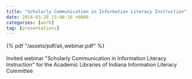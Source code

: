 ```yaml
---
title: "Scholarly Communication in Information Literacy Instruction"
date: 2014-03-28 23:48:16 +0000
categories: [work]
tag: [presentations]
---
```

<div style="margin-top: 1.2em;"></div>
{% pdf "/assets/pdf/ali_webinar.pdf" %}
<div style="margin-bottom: 1.2em;"></div>
Invited webinar "Scholarly Communication in Information Literacy Instruction" for the Academic Libraries of Indiana Information Literacy Committee
